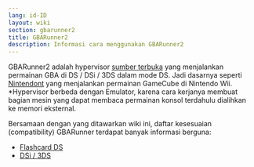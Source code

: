 ```yaml
---
lang: id-ID
layout: wiki
section: gbarunner2
title: GBARunner2
description: Informasi cara menggunakan GBARunner2
---
```


GBARunner2 adalah hypervisor [sumber terbuka](https://github.com/Gericom/GBARunner2) yang menjalankan permainan GBA di DS / DSi / 3DS dalam mode DS. Jadi dasarnya seperti [Nintendont](https://github.com/FIX94/Nintendont) yang menjalankan permainan GameCube di Nintendo Wii.<br>*Hypervisor berbeda dengan Emulator, karena cara kerjanya membuat bagian mesin yang dapat membaca permainan konsol terdahulu dialihkan ke memori eksternal.

Bersamaan dengan yang ditawarkan wiki ini, daftar kesesuaian (compatibility) GBARunner terdapat banyak informasi berguna:
- [Flashcard DS](https://wiki.gbatemp.net/wiki/GBARunner2)
- [DSi / 3DS](https://wiki.gbatemp.net/wiki/GBARunner2/DSi_3DS_Compatibility_List)
